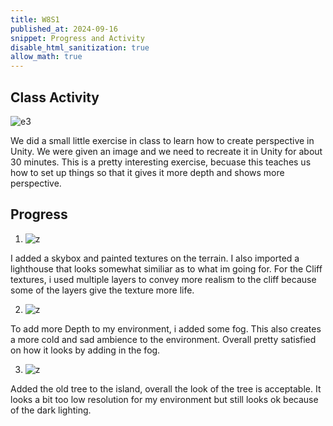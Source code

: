 ```yaml
---
title: W8S1
published_at: 2024-09-16
snippet: Progress and Activity
disable_html_sanitization: true
allow_math: true
---
```


## Class Activity
![e3](e3.png)

We did a small little exercise in class to learn how to create perspective in Unity. We were given an image and we need to recreate it in Unity for about 30 minutes. This is a pretty interesting exercise, becuase this teaches us how to set up things so that it gives it more depth and shows more perspective.

## Progress
1. ![z](z.png)

I added a skybox and painted textures on the terrain. I also imported a lighthouse that looks somewhat similiar as to what im going for. For the Cliff textures, i used multiple layers to convey more realism to the cliff because some of the layers give the texture more life.

2. ![z](z1.png)

To add more Depth to my environment, i added some fog. This also creates a more cold and sad ambience to the environment. Overall pretty satisfied on how it looks by adding in the fog.

3. ![z](z2.png)

Added the old tree to the island, overall the look of the tree is acceptable. It looks a bit too low resolution for my environment but still looks ok because of the dark lighting.
